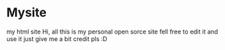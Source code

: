 # Mysite
my html site
Hi, all this is my personal open sorce site fell free to edit it and use it just give me a bit credit pls :D
